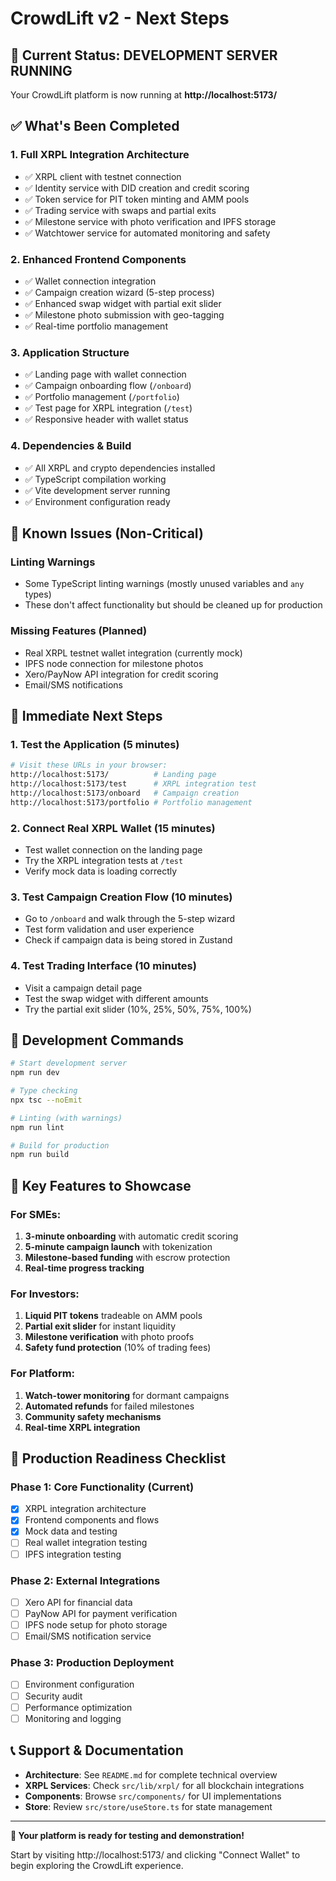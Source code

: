# CrowdLift v2 - Next Steps

## 🎉 Current Status: DEVELOPMENT SERVER RUNNING

Your CrowdLift platform is now running at **http://localhost:5173/**

## ✅ What's Been Completed

### 1. **Full XRPL Integration Architecture**
- ✅ XRPL client with testnet connection
- ✅ Identity service with DID creation and credit scoring
- ✅ Token service for PIT token minting and AMM pools
- ✅ Trading service with swaps and partial exits
- ✅ Milestone service with photo verification and IPFS storage
- ✅ Watchtower service for automated monitoring and safety

### 2. **Enhanced Frontend Components**
- ✅ Wallet connection integration
- ✅ Campaign creation wizard (5-step process)
- ✅ Enhanced swap widget with partial exit slider
- ✅ Milestone photo submission with geo-tagging
- ✅ Real-time portfolio management

### 3. **Application Structure**
- ✅ Landing page with wallet connection
- ✅ Campaign onboarding flow (`/onboard`)
- ✅ Portfolio management (`/portfolio`)
- ✅ Test page for XRPL integration (`/test`)
- ✅ Responsive header with wallet status

### 4. **Dependencies & Build**
- ✅ All XRPL and crypto dependencies installed
- ✅ TypeScript compilation working
- ✅ Vite development server running
- ✅ Environment configuration ready

## 🚧 Known Issues (Non-Critical)

### Linting Warnings
- Some TypeScript linting warnings (mostly unused variables and `any` types)
- These don't affect functionality but should be cleaned up for production

### Missing Features (Planned)
- Real XRPL testnet wallet integration (currently mock)
- IPFS node connection for milestone photos
- Xero/PayNow API integration for credit scoring
- Email/SMS notifications

## 🎯 Immediate Next Steps

### 1. **Test the Application** (5 minutes)
```bash
# Visit these URLs in your browser:
http://localhost:5173/          # Landing page
http://localhost:5173/test      # XRPL integration test
http://localhost:5173/onboard   # Campaign creation
http://localhost:5173/portfolio # Portfolio management
```

### 2. **Connect Real XRPL Wallet** (15 minutes)
- Test wallet connection on the landing page
- Try the XRPL integration tests at `/test`
- Verify mock data is loading correctly

### 3. **Test Campaign Creation Flow** (10 minutes)
- Go to `/onboard` and walk through the 5-step wizard
- Test form validation and user experience
- Check if campaign data is being stored in Zustand

### 4. **Test Trading Interface** (10 minutes)
- Visit a campaign detail page
- Test the swap widget with different amounts
- Try the partial exit slider (10%, 25%, 50%, 75%, 100%)

## 🔧 Development Commands

```bash
# Start development server
npm run dev

# Type checking
npx tsc --noEmit

# Linting (with warnings)
npm run lint

# Build for production
npm run build
```

## 🌟 Key Features to Showcase

### For SMEs:
1. **3-minute onboarding** with automatic credit scoring
2. **5-minute campaign launch** with tokenization
3. **Milestone-based funding** with escrow protection
4. **Real-time progress tracking**

### For Investors:
1. **Liquid PIT tokens** tradeable on AMM pools
2. **Partial exit slider** for instant liquidity
3. **Milestone verification** with photo proofs
4. **Safety fund protection** (10% of trading fees)

### For Platform:
1. **Watch-tower monitoring** for dormant campaigns
2. **Automated refunds** for failed milestones
3. **Community safety mechanisms**
4. **Real-time XRPL integration**

## 🚀 Production Readiness Checklist

### Phase 1: Core Functionality (Current)
- [x] XRPL integration architecture
- [x] Frontend components and flows
- [x] Mock data and testing
- [ ] Real wallet integration testing
- [ ] IPFS integration testing

### Phase 2: External Integrations
- [ ] Xero API for financial data
- [ ] PayNow API for payment verification
- [ ] IPFS node setup for photo storage
- [ ] Email/SMS notification service

### Phase 3: Production Deployment
- [ ] Environment configuration
- [ ] Security audit
- [ ] Performance optimization
- [ ] Monitoring and logging

## 📞 Support & Documentation

- **Architecture**: See `README.md` for complete technical overview
- **XRPL Services**: Check `src/lib/xrpl/` for all blockchain integrations
- **Components**: Browse `src/components/` for UI implementations
- **Store**: Review `src/store/useStore.ts` for state management

---

**🎯 Your platform is ready for testing and demonstration!**

Start by visiting http://localhost:5173/ and clicking "Connect Wallet" to begin exploring the CrowdLift experience. 